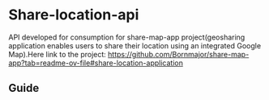 # Share-location-api
API developed for consumption for share-map-app project(geosharing application enables users to share their location using an integrated Google Map).Here link to the project:
https://github.com/Bornmajor/share-map-app?tab=readme-ov-file#share-location-application

## Guide 
